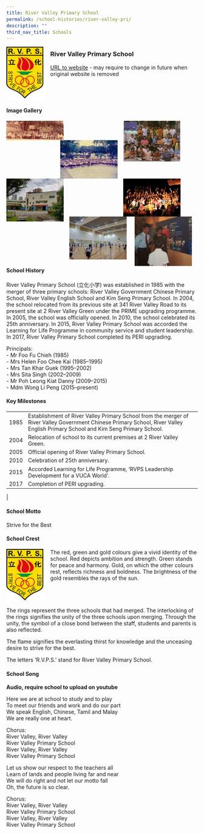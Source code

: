 ```yaml
---
title: River Valley Primary School
permalink: /school-histories/river-valley-pri/
description: ""
third_nav_title: Schools
---
```

<img src="/images/rivervalleypri1.jpg" style="width:20%;margin-right:15px;" align = "left">

### **River Valley Primary School**
[URL to website](https://rivervalleypri.moe.edu.sg/) - may require to change in future when original website is removed

<br clear="left">

#### **Image Gallery**

<p><a href="https://d1yxymztqoj7qn.amplifyapp.com/images/rivervalleypri2.jpg">  
<img src="/images/rivervalleypri2.jpg" style="width:30%;margin-right:15px;" align = "left">
</a></p>

<p><a href="https://d1yxymztqoj7qn.amplifyapp.com/images/rivervalleypri4.jpg">  
<img src="/images/rivervalleypri4.jpg" style="width:30%;margin-right:45px;" align = "right">
</a></p>

<p><a href="https://d1yxymztqoj7qn.amplifyapp.com/images/rivervalleypri3.jpg">  
<img src="/images/rivervalleypri3.jpg" style="width:30%;margin-right:15px;" align = "right">
</a></p>

<p><a href="https://d1yxymztqoj7qn.amplifyapp.com/images/rivervalleypri5.jpg">  
<img src="/images/rivervalleypri5.jpg" style="width:30%;margin-right:15px;" align = "left">
</a></p>

<p><a href="https://d1yxymztqoj7qn.amplifyapp.com/images/rivervalleypri7.jpg">  
<img src="/images/rivervalleypri7.jpg" style="width:30%;margin-right:45px;" align = "right">
</a></p>

<p><a href="https://d1yxymztqoj7qn.amplifyapp.com/images/rivervalleypri6.jpg">  
<img src="/images/rivervalleypri6.jpg" style="width:30%;margin-right:15px;" align = "right">
</a></p>

<p><a href="https://d1yxymztqoj7qn.amplifyapp.com/images/rivervalleypri8.jpg">  
<img src="/images/rivervalleypri8.jpg" style="width:30%;margin-right:15px;" align = "left">
</a></p>

<br clear="left">

#### **School History**
River Valley Primary School (立化小学) was established in 1985 with the merger of three primary schools: River Valley Government Chinese Primary School, River Valley English School and Kim Seng Primary School. In 2004, the school relocated from its previous site at 341 River Valley Road to its present site at 2 River Valley Green under the PRIME upgrading programme. In 2005, the school was officially opened. In 2010, the school celebrated its 25th anniversary. In 2015, River Valley Primary School was accorded the Learning for Life Programme in community service and student leadership. In 2017, River Valley Primary School completed its PERI upgrading.

Principals:<br>
\- Mr Foo Fu Chieh (1985)<br>
\- Mrs Helen Foo Chee Kai (1985–1995)<br>
\- Mrs Tan Khar Guek (1995–2002)<br>
\- Mrs Sita Singh (2002–2009)<br>
\- Mr Poh Leong Kiat Danny (2009–2015)<br>
\- Mdm Wong Li Peng (2015–present)

#### **Key Milestones**

|  |  |
|:---:|---|
| 1985 | Establishment of River Valley Primary School from the merger of River Valley Government Chinese Primary School, River Valley English Primary School and Kim Seng Primary School. |
| 2004 | Relocation of school to its current premises at 2 River Valley Green. |
| 2005 | Official opening of River Valley Primary School. |
| 2010 | Celebration of 25th anniversary. |
| 2015 | Accorded Learning for Life Programme, ‘RVPS Leadership Development for a VUCA World’. |
| 2017 | Completion of PERI upgrading. |
|

#### **School Motto**
Strive for the Best

#### **School Crest**
<img src="/images/rivervalleypri1.jpg" style="width:20%;margin-right:15px;" align = "left">

The red, green and gold colours give a vivid identity of the school. Red depicts ambition and strength. Green stands for peace and harmony. Gold, on which the other colours rest, reflects richness and boldness. The brightness of the gold resembles the rays of the sun.

<br clear="left">

The rings represent the three schools that had merged. The interlocking of the rings signifies the unity of the three schools upon merging. Through the unity, the symbol of a close bond between the staff, students and parents is also reflected.

The flame signifies the everlasting thirst for knowledge and the unceasing desire to strive for the best.

The letters ‘R.V.P.S.’ stand for River Valley Primary School.

#### **School Song**
**Audio, require school to upload on youtube**

Here we are at school to study and to play<br>
To meet our friends and work and do our part<br>
We speak English, Chinese, Tamil and Malay<br>
We are really one at heart.

Chorus:<br>
River Valley, River Valley<br>
River Valley Primary School<br>
River Valley, River Valley<br>
River Valley Primary School

Let us show our respect to the teachers all<br>
Learn of lands and people living far and near<br>
We will do right and not let our motto fall<br>
Oh, the future is so clear.

Chorus:<br>
River Valley, River Valley<br>
River Valley Primary School<br>
River Valley, River Valley<br>
River Valley Primary School